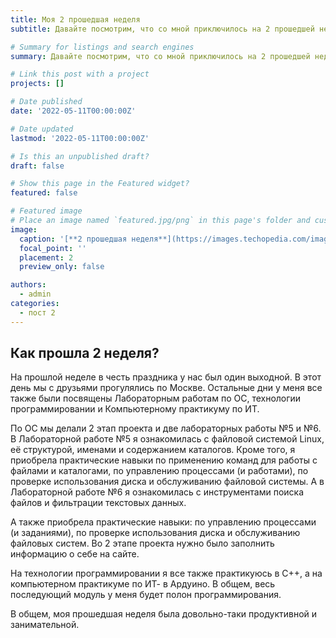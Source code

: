 ```yaml
---
title: Моя 2 прошедшая неделя
subtitle: Давайте посмотрим, что со мной приключилось на 2 прошедшей неделе

# Summary for listings and search engines
summary: Давайте посмотрим, что со мной приключилось на 2 прошедшей неделе

# Link this post with a project
projects: []

# Date published
date: '2022-05-11T00:00:00Z'

# Date updated
lastmod: '2022-05-11T00:00:00Z'

# Is this an unpublished draft?
draft: false

# Show this page in the Featured widget?
featured: false

# Featured image
# Place an image named `featured.jpg/png` in this page's folder and customize its options here.
image:
  caption: '[**2 прошедшая неделя**](https://images.techopedia.com/images/uploads/human-people-person-electronics-lcd-screen-monitor-screen-text-label-c.jpg?w=800&h=0&mode=max&quality=70&scale=both)'
  focal_point: ''
  placement: 2
  preview_only: false

authors:
  - admin
categories:
  - пост 2
---
```


## Как прошла 2 неделя?

На прошлой неделе в честь праздника у нас был один выходной. В этот день мы с друзьями прогулялись по Москве. Остальные дни у меня все также были посвящены Лабораторным работам по ОС, технологии программировании и Компьютерному практикуму по ИТ.

По ОС мы делали 2 этап проекта и две лабораторных работы №5 и №6. В Лабораторной работе №5 я ознакомилась с файловой системой Linux, её структурой, именами и содержанием каталогов. Кроме того, я приобрела практические навыки по применению команд для работы с файлами и каталогами, по управлению процессами (и работами), по проверке использования диска и обслуживанию файловой системы. А в  Лабораторной работе №6 я ознакомилась с инструментами поиска файлов и фильтрации текстовых данных.

А также приобрела практические навыки: по управлению процессами (и заданиями), по проверке использования диска и обслуживанию файловых систем. Во 2 этапе проекта нужно было заполнить информацию о себе на сайте.

На технологии программировании я все также практикуюсь в С++, а на компьютерном практикуме по ИТ- в Ардуино. В общем, весь последующий модуль у меня будет полон программирования.

В общем, моя прошедшая неделя была довольно-таки продуктивной и занимательной. 
